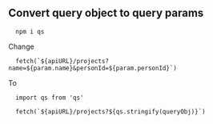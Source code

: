 
## Convert query object to query params

```
  npm i qs
```

Change 
```
  fetch(`${apiURL}/projects?name=${param.name}&personId=${param.personId}`)
```

To 
```
  import qs from 'qs'
  
  fetch(`${apiURL}/projects?${qs.stringify(queryObj)}`)
```
